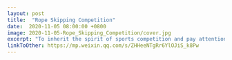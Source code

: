```yaml
---
layout: post
title:  "Rope Skipping Competition"
date:  2020-11-05 08:00:00 +0800
image: 2020-11-05-Rope_Skipping_Competition/cover.jpg
excerpt: "To inherit the spirit of sports competition and pay attention to the hallmates' physical and mental health, we held a 'Rope Skipping Competition'!"
linkToOther: https://mp.weixin.qq.com/s/ZHHeeNTgRr6YlOJiS_k8Pw
---
```


